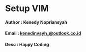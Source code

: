 # Setup VIM

#### Author : Kenedy Nopriansyah

#### Email : kenedinvsyh_@outlook.co.id

#### Desc : Happy Coding
